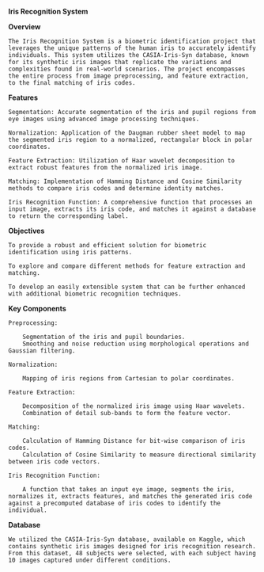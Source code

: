 **Iris Recognition System**

**Overview**

	The Iris Recognition System is a biometric identification project that leverages the unique patterns of the human iris to accurately identify individuals. This system utilizes the CASIA-Iris-Syn database, known for its synthetic iris images that replicate the variations and complexities found in real-world scenarios. The project encompasses the entire process from image preprocessing, and feature extraction, to the final matching of iris codes.

**Features**

	Segmentation: Accurate segmentation of the iris and pupil regions from eye images using advanced image processing techniques.

	Normalization: Application of the Daugman rubber sheet model to map the segmented iris region to a normalized, rectangular block in polar coordinates.

	Feature Extraction: Utilization of Haar wavelet decomposition to extract robust features from the normalized iris image.

	Matching: Implementation of Hamming Distance and Cosine Similarity methods to compare iris codes and determine identity matches.
 
	Iris Recognition Function: A comprehensive function that processes an input image, extracts its iris code, and matches it against a database to return the corresponding label.

**Objectives**

	To provide a robust and efficient solution for biometric identification using iris patterns.
 
	To explore and compare different methods for feature extraction and matching.
 
	To develop an easily extensible system that can be further enhanced with additional biometric recognition techniques.
 
**Key Components**	

	Preprocessing:
 
		Segmentation of the iris and pupil boundaries.
		Smoothing and noise reduction using morphological operations and Gaussian filtering.
  
	Normalization:
  
		Mapping of iris regions from Cartesian to polar coordinates.
  
	Feature Extraction:
  
		Decomposition of the normalized iris image using Haar wavelets.
		Combination of detail sub-bands to form the feature vector.
   
    Matching:

		Calculation of Hamming Distance for bit-wise comparison of iris codes.
		Calculation of Cosine Similarity to measure directional similarity between iris code vectors.
   
	Iris Recognition Function:
  
		A function that takes an input eye image, segments the iris, normalizes it, extracts features, and matches the generated iris code against a precomputed database of iris codes to identify the individual.
  
**Database**

	We utilized the CASIA-Iris-Syn database, available on Kaggle, which contains synthetic iris images designed for iris recognition research. From this dataset, 48 subjects were selected, with each subject having 10 images captured under different conditions.
